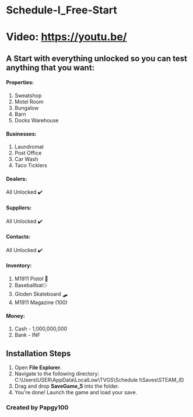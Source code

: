 # Schedule-I_Free-Start
# Video: https://youtu.be/

## A Start with everything unlocked so you can test anything that you want:
#### Properties:
  1. Sweatshop
  2. Motel Room
  3. Bungalow
  4. Barn
  5. Docks Warehouse

#### Businesses:
  1. Laundromat
  2. Post Office
  3. Car Wash
  4. Taco Ticklers

#### Dealers:
  All Unlocked ✔️

#### Suppliers:
  All Unlocked ✔️

#### Contacts:
  All Unlocked ✔️

#### Inventory:
  1. M1911 Pistol 🔫
  2. Baseballbat⚾
  3. Gloden Skateboard 🛹
  4. M1911 Magazine (100)

#### Money:
  1. Cash - 1,000,000,000
  2. Bank - INF

## Installation Steps

1. Open **File Explorer**.
2. Navigate to the following directory: C:\Users\USER\AppData\LocalLow\TVGS\Schedule I\Saves\STEAM_ID
3. Drag and drop **SaveGame_5** into the folder.
4. You're done! Launch the game and load your save.

### Created by Papgy100
